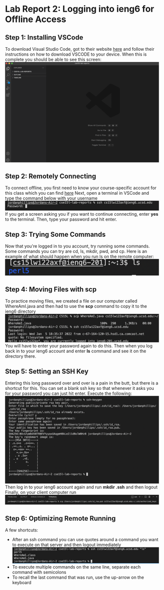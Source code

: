 # Lab Report 2: Logging into ieng6 for Offline Access
## Step 1: Installing VSCode
To download Visual Studio Code, got to their website [here](https://code.visualstudio.com/) and follow their instructions on how to download VSCODE to your device. 
When this is complete you should be able to see this screen: 
![VSCode Screen](VSCodeScreen.png)


## Step 2: Remotely Connecting
To connect offline, you first need to know your course-specific account for this class which you can find [here](https://sdacs.ucsd.edu/~icc/index.php)
Next, open a terminal in VSCode and type the command below with your username
![ssh command](sshCommand.png)
If you get a screen asking you if you want to continue connecting, enter **yes** to the terminal. Then, type your password and hit enter. 

## Step 3: Trying Some Commands
Now that you're logged in to you account, try running some commands. Some commands you can try are cd, ls, mkdir, pwd, and cp. Here is an example of what should happen when you run ls on the remote computer: 
![ls command](Screen%20Shot%202022-01-05%20at%206.43.43%20PM.png)

## Step 4: Moving Files with scp
To practice moving files, we created a file on our computer called WhereAmI.java and then had to use the **scp** command to copy it to the ieng6 directory
![scp command](scpCommand.png)
You will have to enter your password again to do this. Then when you log back in to your ieng6 account and enter **ls** command and see it on the directory there. 

## Step 5: Setting an SSH Key
Entering this long password over and over is a pain in the butt, but there is a shortcut for this. You can set a blank ssh key so that whenever it asks you for your password you can just hit enter. Execute the following:
![keygen](keygen.png)
Then log in to your ieng6 account again and run **mkdir .ssh** and then logout
Finally, on your client computer run 
![authorize](authorize.png)

## Step 6: Optimizing Remote Running
A few shortcuts: 
- After an ssh command you can use quotes around a command you want to execute on that server and then logout immediately
![shortcut](shortcut.png)
- To execute multiple commands on the same line, separate each command with semicolons
- To recall the last command that was run, use the up-arrow on the keyboard 
